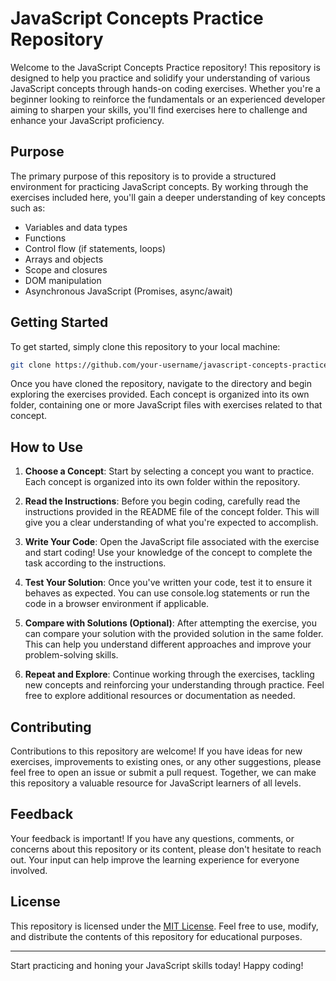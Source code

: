 # JavaScript Concepts Practice Repository

Welcome to the JavaScript Concepts Practice repository! This repository is designed to help you practice and solidify your understanding of various JavaScript concepts through hands-on coding exercises. Whether you're a beginner looking to reinforce the fundamentals or an experienced developer aiming to sharpen your skills, you'll find exercises here to challenge and enhance your JavaScript proficiency.

## Purpose

The primary purpose of this repository is to provide a structured environment for practicing JavaScript concepts. By working through the exercises included here, you'll gain a deeper understanding of key concepts such as:

- Variables and data types
- Functions
- Control flow (if statements, loops)
- Arrays and objects
- Scope and closures
- DOM manipulation
- Asynchronous JavaScript (Promises, async/await)

## Getting Started

To get started, simply clone this repository to your local machine:

```bash
git clone https://github.com/your-username/javascript-concepts-practice.git
```

Once you have cloned the repository, navigate to the directory and begin exploring the exercises provided. Each concept is organized into its own folder, containing one or more JavaScript files with exercises related to that concept.

## How to Use

1. **Choose a Concept**: Start by selecting a concept you want to practice. Each concept is organized into its own folder within the repository.

2. **Read the Instructions**: Before you begin coding, carefully read the instructions provided in the README file of the concept folder. This will give you a clear understanding of what you're expected to accomplish.

3. **Write Your Code**: Open the JavaScript file associated with the exercise and start coding! Use your knowledge of the concept to complete the task according to the instructions.

4. **Test Your Solution**: Once you've written your code, test it to ensure it behaves as expected. You can use console.log statements or run the code in a browser environment if applicable.

5. **Compare with Solutions (Optional)**: After attempting the exercise, you can compare your solution with the provided solution in the same folder. This can help you understand different approaches and improve your problem-solving skills.

6. **Repeat and Explore**: Continue working through the exercises, tackling new concepts and reinforcing your understanding through practice. Feel free to explore additional resources or documentation as needed.

## Contributing

Contributions to this repository are welcome! If you have ideas for new exercises, improvements to existing ones, or any other suggestions, please feel free to open an issue or submit a pull request. Together, we can make this repository a valuable resource for JavaScript learners of all levels.

## Feedback

Your feedback is important! If you have any questions, comments, or concerns about this repository or its content, please don't hesitate to reach out. Your input can help improve the learning experience for everyone involved.

## License

This repository is licensed under the [MIT License](LICENSE). Feel free to use, modify, and distribute the contents of this repository for educational purposes.

---

Start practicing and honing your JavaScript skills today! Happy coding! 

